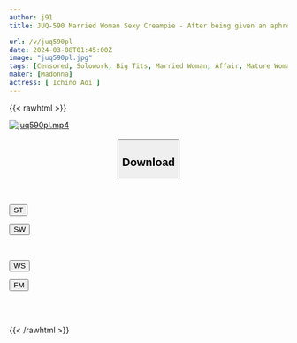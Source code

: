 ```yaml
---
author: j91
title: JUQ-590 Married Woman Sexy Creampie - After being given an aphrodisiac at the parents' meeting... Days of convulsive climax that completely changes everyday life - Aoi Kachino

url: /v/juq590pl
date: 2024-03-08T01:45:00Z
image: "juq590pl.jpg"
tags: [Censored, Solowork, Big Tits, Married Woman, Affair, Mature Woman, Sweat	]
maker: [Madonna]
actress: [ Ichino Aoi ]
---
```



{{< rawhtml >}}

<div class="video" data-videoid="K9XVYvJR3bf0mO2">
    <a href="javascript:;">
        <img src="/v/juq590pl/juq590pl.jpg" width="WIDTH" height="HEIGHT" alt="juq590pl.mp4" loading="lazy">
    </a>
</div>

<script type="text/javascript" src="https://j91.asia/asset/on-demand-st.js"></script>

<br>
  <link rel="stylesheet" href="https://j91.asia/asset/bs5.css">
  
  <center>
  <button class="btn btn-primary" type="button" data-bs-toggle="collapse" data-bs-target=".multi-collapse" aria-expanded="false" aria-controls="multiCollapseExample1 multiCollapseExample2"><h2>Download</h2></button></center>
</p>
<div class="row">
  <div class="col">
    <div class="collapse multi-collapse" id="multiCollapseExample1">
      <div class="card card-body">
	      	      <br>
<div class="buttons">  
<p><a href="https://streamtape.to/v/K9XVYvJR3bf0mO2" target="_blank"><button class="btn-hover color-3"><i class="fa fa-download"></i> ST</button></a></p>
<p><a href="https://cdnwish.com/w3e790zn2h38" target="_blank"><button class="btn-hover color-2"><i class="fa fa-download"></i> SW</button></a></p></div>
    </div>
  </div>
</div>
  <div class="col">
    <div class="collapse multi-collapse" id="multiCollapseExample2">
      <div class="card card-body">
	      <br>
<div class="buttons">
<p><a href="https://wolfstream.tv/1hw6u2ofpuwq"><button class="btn-hover color-9"><i class="fa fa-download"></i> WS</button></a></p>
<p><a href="https://filemoon.sx/d/31nari9mrx7f"><button class="btn-hover color-8"><i class="fa fa-download"></i> FM</button></a></p></div>
<br><br>
      </div>
    </div>
  </div>
</div>

{{< /rawhtml >}}